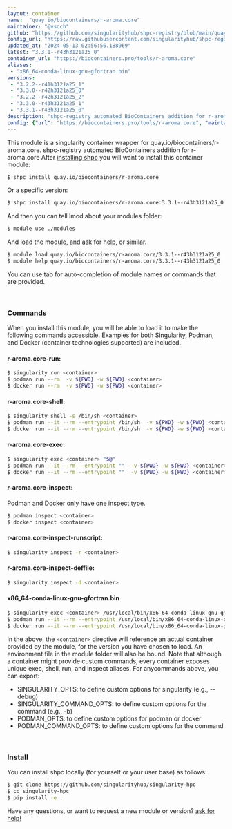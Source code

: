 ```yaml
---
layout: container
name:  "quay.io/biocontainers/r-aroma.core"
maintainer: "@vsoch"
github: "https://github.com/singularityhub/shpc-registry/blob/main/quay.io/biocontainers/r-aroma.core/container.yaml"
config_url: "https://raw.githubusercontent.com/singularityhub/shpc-registry/main/quay.io/biocontainers/r-aroma.core/container.yaml"
updated_at: "2024-05-13 02:56:56.188969"
latest: "3.3.1--r43h3121a25_0"
container_url: "https://biocontainers.pro/tools/r-aroma.core"
aliases:
 - "x86_64-conda-linux-gnu-gfortran.bin"
versions:
 - "3.2.2--r41h3121a25_1"
 - "3.3.0--r42h3121a25_0"
 - "3.2.2--r42h3121a25_2"
 - "3.3.0--r43h3121a25_1"
 - "3.3.1--r43h3121a25_0"
description: "shpc-registry automated BioContainers addition for r-aroma.core"
config: {"url": "https://biocontainers.pro/tools/r-aroma.core", "maintainer": "@vsoch", "description": "shpc-registry automated BioContainers addition for r-aroma.core", "latest": {"3.3.1--r43h3121a25_0": "sha256:996d690387b67728311e3ed9501b3880491a6e96b4c653774e074fac587072d3"}, "tags": {"3.2.2--r41h3121a25_1": "sha256:99a2048cfa648bf013f4ac1e053d9c0db925aa0445e668fcf0ab45dee5b523b5", "3.3.0--r42h3121a25_0": "sha256:d44b3cd58199079c5a52d5f9aa3c79136d48406ade66ea8f792f741eee7d03e3", "3.2.2--r42h3121a25_2": "sha256:37b53a031ce27380cee6a5acdb1b3fd646f46fbea54ab22381344c9be22f294d", "3.3.0--r43h3121a25_1": "sha256:5b5517a6eb8667fc4d5e88a337008633d3fe040f65a37904e36907fc2da57b91", "3.3.1--r43h3121a25_0": "sha256:996d690387b67728311e3ed9501b3880491a6e96b4c653774e074fac587072d3"}, "docker": "quay.io/biocontainers/r-aroma.core", "aliases": {"x86_64-conda-linux-gnu-gfortran.bin": "/usr/local/bin/x86_64-conda-linux-gnu-gfortran.bin"}}
---
```


This module is a singularity container wrapper for quay.io/biocontainers/r-aroma.core.
shpc-registry automated BioContainers addition for r-aroma.core
After [installing shpc](#install) you will want to install this container module:


```bash
$ shpc install quay.io/biocontainers/r-aroma.core
```

Or a specific version:

```bash
$ shpc install quay.io/biocontainers/r-aroma.core:3.3.1--r43h3121a25_0
```

And then you can tell lmod about your modules folder:

```bash
$ module use ./modules
```

And load the module, and ask for help, or similar.

```bash
$ module load quay.io/biocontainers/r-aroma.core/3.3.1--r43h3121a25_0
$ module help quay.io/biocontainers/r-aroma.core/3.3.1--r43h3121a25_0
```

You can use tab for auto-completion of module names or commands that are provided.

<br>

### Commands

When you install this module, you will be able to load it to make the following commands accessible.
Examples for both Singularity, Podman, and Docker (container technologies supported) are included.

#### r-aroma.core-run:

```bash
$ singularity run <container>
$ podman run --rm  -v ${PWD} -w ${PWD} <container>
$ docker run --rm  -v ${PWD} -w ${PWD} <container>
```

#### r-aroma.core-shell:

```bash
$ singularity shell -s /bin/sh <container>
$ podman run --it --rm --entrypoint /bin/sh  -v ${PWD} -w ${PWD} <container>
$ docker run --it --rm --entrypoint /bin/sh  -v ${PWD} -w ${PWD} <container>
```

#### r-aroma.core-exec:

```bash
$ singularity exec <container> "$@"
$ podman run --it --rm --entrypoint ""  -v ${PWD} -w ${PWD} <container> "$@"
$ docker run --it --rm --entrypoint ""  -v ${PWD} -w ${PWD} <container> "$@"
```

#### r-aroma.core-inspect:

Podman and Docker only have one inspect type.

```bash
$ podman inspect <container>
$ docker inspect <container>
```

#### r-aroma.core-inspect-runscript:

```bash
$ singularity inspect -r <container>
```

#### r-aroma.core-inspect-deffile:

```bash
$ singularity inspect -d <container>
```


#### x86_64-conda-linux-gnu-gfortran.bin

```bash
$ singularity exec <container> /usr/local/bin/x86_64-conda-linux-gnu-gfortran.bin
$ podman run --it --rm --entrypoint /usr/local/bin/x86_64-conda-linux-gnu-gfortran.bin   -v ${PWD} -w ${PWD} <container> -c " $@"
$ docker run --it --rm --entrypoint /usr/local/bin/x86_64-conda-linux-gnu-gfortran.bin   -v ${PWD} -w ${PWD} <container> -c " $@"
```



In the above, the `<container>` directive will reference an actual container provided
by the module, for the version you have chosen to load. An environment file in the
module folder will also be bound. Note that although a container
might provide custom commands, every container exposes unique exec, shell, run, and
inspect aliases. For anycommands above, you can export:

 - SINGULARITY_OPTS: to define custom options for singularity (e.g., --debug)
 - SINGULARITY_COMMAND_OPTS: to define custom options for the command (e.g., -b)
 - PODMAN_OPTS: to define custom options for podman or docker
 - PODMAN_COMMAND_OPTS: to define custom options for the command

<br>

### Install

You can install shpc locally (for yourself or your user base) as follows:

```bash
$ git clone https://github.com/singularityhub/singularity-hpc
$ cd singularity-hpc
$ pip install -e .
```

Have any questions, or want to request a new module or version? [ask for help!](https://github.com/singularityhub/singularity-hpc/issues)